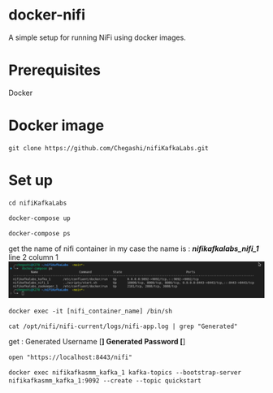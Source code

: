 
# docker-nifi
A simple setup for running NiFi using docker images.

# Prerequisites

Docker

# Docker image
```
git clone https://github.com/Chegashi/nifiKafkaLabs.git
```

# Set up
```
cd nifiKafkaLabs
```

```
docker-compose up
```

```
docker-compose ps
```
get the name of nifi container in my case the name is :  ***nifikafkalabs_nifi_1***
line 2 column 1
![alt text](./image.png)

```
docker exec -it [nifi_container_name] /bin/sh
```

```
cat /opt/nifi/nifi-current/logs/nifi-app.log | grep "Generated"
```

get :
Generated Username [******************************]
Generated Password [******************************]

```
open "https://localhost:8443/nifi"
```

```
docker exec nifikafkasmm_kafka_1 kafka-topics --bootstrap-server nifikafkasmm_kafka_1:9092 --create --topic quickstart
```


